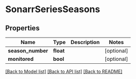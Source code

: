 # SonarrSeriesSeasons

## Properties
Name | Type | Description | Notes
------------ | ------------- | ------------- | -------------
**season_number** | **float** |  | [optional] 
**monitored** | **bool** |  | [optional] 

[[Back to Model list]](../../README.md#documentation-for-models) [[Back to API list]](../../README.md#documentation-for-api-endpoints) [[Back to README]](../../README.md)

